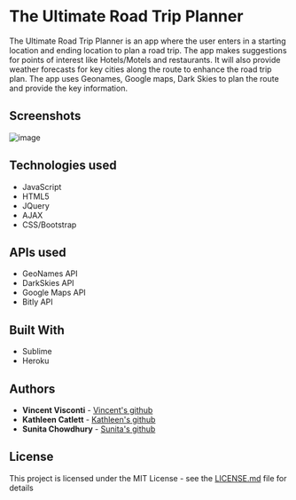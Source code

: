 # The Ultimate Road Trip Planner

The Ultimate Road Trip Planner is an app where the user enters in a starting location and ending location to plan a road trip. The app makes suggestions for points of interest like Hotels/Motels and restaurants. It will also provide weather forecasts for key cities along the route to enhance the road trip plan. The app uses Geonames, Google maps, Dark Skies to plan the route and provide the key information.

## Screenshots
![image](https://cloud.githubusercontent.com/assets/20932574/21952147/cf5b8b04-d9e2-11e6-8962-3a665cf8079a.png)

## Technologies used
- JavaScript
- HTML5
- JQuery
- AJAX
- CSS/Bootstrap

## APIs used
* GeoNames API
* DarkSkies API
* Google Maps API
* Bitly API

## Built With
* Sublime 
* Heroku 

## Authors


* **Vincent Visconti** - [Vincent's github](https://github.com/VinnyV88)
* **Kathleen Catlett** - [Kathleen's github](https://github.com/KathCatBC)
* **Sunita Chowdhury** - [Sunita's github](https://github.com/smchow)


## License

This project is licensed under the MIT License - see the [LICENSE.md](LICENSE.md) file for details





